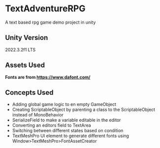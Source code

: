 # TextAdventureRPG
A text based rpg game demo project in unity

## Unity Version
2022.3.2f1 LTS

## Assets Used
**Fonts are from https://www.dafont.com/**

## Concepts Used
- Adding global game logic to en empty GameObject
- Creating ScriptableObject by parenting a class to the ScriptableObject instead of MonoBehavior
- SerializeField to make a variable editable in the editor
- Converting an editors field to TextArea
- Switching between different states based on condition
- TextMeshPro UI element to generate different fonts using Window>TextMeshPro>FontAssetCreator
